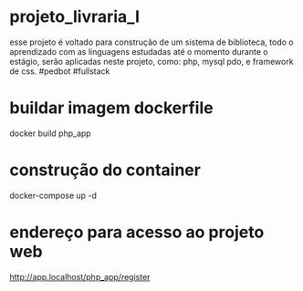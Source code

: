 # projeto_livraria_I
esse projeto é voltado para construção de um sistema de biblioteca, todo o aprendizado com as linguagens estudadas até o momento durante o estágio, serão aplicadas neste projeto, como: php, mysql pdo, e framework de css.  #pedbot #fullstack 

# buildar imagem dockerfile
docker build php_app

# construção do container
docker-compose up -d

# endereço para acesso ao projeto web
http://app.localhost/php_app/register
